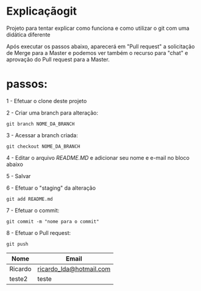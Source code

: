 # Explicaçãogit
Projeto para tentar explicar como funciona e como utilizar o git com uma didática diferente

Após executar os passos abaixo, aparecerá em "Pull request" a solicitação de Merge para a Master e podemos ver também o recurso para "chat" e aprovação do Pull request para a Master.

# passos:

1 - Efetuar o clone deste projeto

2 - Criar uma branch para alteração:

``` git branch NOME_DA_BRANCH ```

3 - Acessar a branch criada:

```git checkout NOME_DA_BRANCH ```

4 - Editar o arquivo *README.MD* e adicionar seu nome e e-mail no bloco abaixo

5 - Salvar

6 - Efetuar o "staging" da alteração

  ```git add README.md```

7 - Efetuar o commit:

  ```git commit -m "nome para o commit" ```
  
8 - Efetuar o Pull request:

  ```git push ```


| Nome | Email |
|-------|------|
| Ricardo | ricardo_lda@hotmail.com|
| teste2 | teste|
